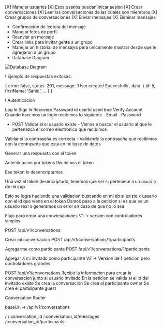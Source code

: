 [X] Manejar usuarios 
[X] Esos usarios puedan inicar sesion 
[X] Crear conversaciones 
[X] Leer las conversaciones de las cuales son miembros 
[X] Crear grupos de conversaciones 
[X] Enviar mensajes 
[X] Eliminar mensajes

- Confirmacion de lectura del mensaje
- Manejar fotos de perfil
- Reenviar un mensaje
- Crear links para invitar gente a un grupo
- Manejar un historial de mensajes para unicamente mostrar desde que te agregaron a un grupo
- Database Diagram

![Database Diagram](https://i.imgur.com/IHhtWv2.png)

! Ejemplo de respuestas exitosas:

{
    error: false,
    status: 201,
    message: 'User created Succesfully',
    data: {
        id: 5,
        firstName: 'Sahid',
        ...
    }
}

! Autenticacion

Log In
Sign In
Recovery Password id userId used true
Verify Account
Cuando hacemos un login recibimos lo siguiente - Email - Password

- POST 
Validar si el usuario existe - Vamos a buscar el usuario al que le pertenezca el correo electronico que recibimos

Validar si la contraseña es correcta - Validando la contraseña que recibimos con la contraseña que esta en mi base de datos

Generar una respuesta con el token

Autenticacion por tokens
Recibimos el token

Ese token lo desencriptamos

Una vez el token desencriptado, tenemos que ver si pertenece a un usuario de mi app

Esto se logra haciendo una validacion buscando en mi db si existe x usuario con el id que viene en el token
Damos paso a la peticion si es que es un usuario real o generamos un error en caso de que no lo sea

Flujo para crear una conversaciones
V1 -> version con controladores simples

POST /api/v1/conversations

Crear mi conversacion
POST /api/v1/conversations/1/participants

Agregarme como participante
POST /api/v1/conversations/1/participants

Agregar a mi invitado como participante
V2 -> Version de 1 peticion pero controladores grandes

POST /api/v1/conversations
Recibir la informacion para crear la conversacion junto al usuario invitado
En la peticion se valida si el id del invitado existe
Se crea la conversacion
Se crea el participante owner
Se crea el participante guest

Conversation Router

baseUrl -> /api/v1/conversations

/
/:conversation_id
/:conversation_id/messages
/:conversation_id/participants